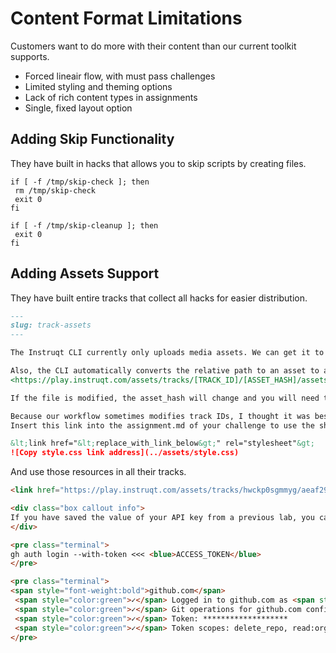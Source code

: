 # Content Format Limitations

Customers want to do more with their content than our current toolkit supports.

- Forced lineair flow, with must pass challenges
- Limited styling and theming options
- Lack of rich content types in assignments
- Single, fixed layout option

## Adding Skip Functionality

They have built in hacks that allows you to skip scripts by creating files.

```shell
if [ -f /tmp/skip-check ]; then
 rm /tmp/skip-check
 exit 0
fi

if [ -f /tmp/skip-cleanup ]; then
 exit 0
fi
```

## Adding Assets Support

They have built entire tracks that collect all hacks for easier distribution.

```markdown
---
slug: track-assets
---

The Instruqt CLI currently only uploads media assets. We can get it to upload a css file by linking to it as a (broken) image.

Also, the CLI automatically converts the relative path to an asset to a full url in the format:
<https://play.instruqt.com/assets/tracks/[TRACK_ID]/[ASSET_HASH]/assets/file.name>

If the file is modified, the asset_hash will change and you will need to update any links to it.

Because our workflow sometimes modifies track IDs, I thought it was best to store the shared asset(s) in a dedicated track that shouldn't have a changing id.
Insert this link into the assignment.md of your challenge to use the shared style.css file:

&lt;link href="&lt;replace_with_link_below&gt;" rel="stylesheet"&gt;
![Copy style.css link address](../assets/style.css)
```

And use those resources in all their tracks.

```markdown
<link href="https://play.instruqt.com/assets/tracks/hwckp0sgmmyg/aeaf29137dc322e07be4cc4cd1b3205b/assets/style.css" rel="stylesheet">

<div class="box callout info">
If you have saved the value of your API key from a previous lab, you can re-use it here. Otherwise, follow the link provided in the terminal output to create a new API key.
</div>

<pre class="terminal">
gh auth login --with-token <<< <blue>ACCESS_TOKEN</blue>
</pre>

<pre class="terminal">
<span style="font-weight:bold">github.com</span>
 <span style="color:green">✓</span> Logged in to github.com as <span style="color:grey;font-weight:bold"> GITHUB-USER </span> (/root/.config/gh/hosts.yml)
 <span style="color:green">✓</span> Git operations for github.com configured to use <span style="font-weight:bold">https</span> protocol.
 <span style="color:green">✓</span> Token: *******************
 <span style="color:green">✓</span> Token scopes: delete_repo, read:org, repo, user, workflow
</pre>
```
